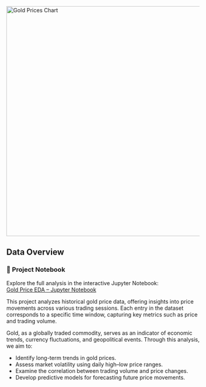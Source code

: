 
<img src="https://www.forbes.com/advisor/wp-content/uploads/2023/04/gold_prices.jpg" width="1000" height="600" alt="Gold Prices Chart"><br>

## Data Overview

### 📘 Project Notebook

Explore the full analysis in the interactive Jupyter Notebook:  
[Gold Price EDA – Jupyter Notebook](https://github.com/akurathikamal/Gold_price_Eda/blob/main/gold%20price.ipynb)

This project analyzes historical gold price data, offering insights into price movements across various trading sessions. Each entry in the dataset corresponds to a specific time window, capturing key metrics such as price and trading volume.

Gold, as a globally traded commodity, serves as an indicator of economic trends, currency fluctuations, and geopolitical events. Through this analysis, we aim to:

- Identify long-term trends in gold prices.
- Assess market volatility using daily high–low price ranges.
- Examine the correlation between trading volume and price changes.
- Develop predictive models for forecasting future price movements.
